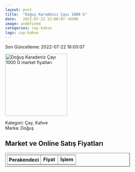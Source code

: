 ```yaml
---
layout: post
title:  "Doğuş Karadeniz Çayı 1000 G"
date:   2022-07-22 13:00:07 +0300
image: undefined
categories: cay-kahve
tags: cay-kahve
---
```


Son Güncelleme: 2022-07-22 16:00:07

<img src="undefined" width="200" alt="Doğuş Karadeniz Çayı 1000 G market fiyatları" />

Kategori: Çay, Kahve
<br />
Marka: Doğuş

<h2>Market ve Online Satış Fiyatları</h2>

<table border="1" style="padding: 5px;width:80%;">
  <tr>
    <td style="padding: 5px;"><strong>Perakendeci</strong></td>
    <td><strong>Fiyat</strong></td>
    <td><strong>İşlem</strong></td>
  </tr>
  
</table>

